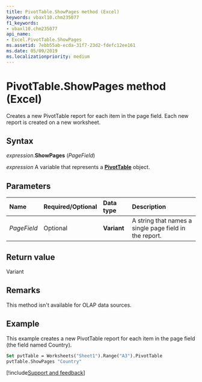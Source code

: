 ```yaml
---
title: PivotTable.ShowPages method (Excel)
keywords: vbaxl10.chm235077
f1_keywords:
- vbaxl10.chm235077
api_name:
- Excel.PivotTable.ShowPages
ms.assetid: 7ebb55ab-ecda-31f7-23d2-fdefc12ee161
ms.date: 05/09/2019
ms.localizationpriority: medium
---
```



# PivotTable.ShowPages method (Excel)

Creates a new PivotTable report for each item in the page field. Each new report is created on a new worksheet.


## Syntax

_expression_.**ShowPages** (_PageField_)

_expression_ A variable that represents a **[PivotTable](Excel.PivotTable.md)** object.


## Parameters

|Name|Required/Optional|Data type|Description|
|:-----|:-----|:-----|:-----|
| _PageField_|Optional| **Variant**|A string that names a single page field in the report.|

## Return value

Variant


## Remarks

This method isn't available for OLAP data sources.


## Example

This example creates a new PivotTable report for each item in the page field (the field named Country).

```vb
Set pvtTable = Worksheets("Sheet1").Range("A3").PivotTable 
pvtTable.ShowPages "Country"
```




[!include[Support and feedback](~/includes/feedback-boilerplate.md)]